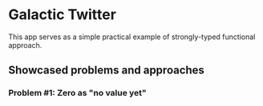 # Galactic Twitter

This app serves as a simple practical example of strongly-typed functional approach. 

## Showcased problems and approaches

### Problem #1: Zero as "no value yet"
